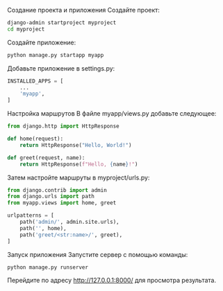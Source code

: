 Создание проекта и приложения
Создайте проект:
```bash
django-admin startproject myproject
cd myproject
```

Создайте приложение:
```bash
python manage.py startapp myapp
```

Добавьте приложение в settings.py:
```python
INSTALLED_APPS = [
    ...
    'myapp',
]
```

Настройка маршрутов
В файле myapp/views.py добавьте следующее:
```python
from django.http import HttpResponse

def home(request):
    return HttpResponse("Hello, World!")

def greet(request, name):
    return HttpResponse(f"Hello, {name}!")
```
Затем настройте маршруты в myproject/urls.py:
```python
from django.contrib import admin
from django.urls import path
from myapp.views import home, greet

urlpatterns = [
    path('admin/', admin.site.urls),
    path('', home),
    path('greet/<str:name>/', greet),
]
```

Запуск приложения
Запустите сервер с помощью команды:
```bash
python manage.py runserver
```

Перейдите по адресу http://127.0.0.1:8000/ для просмотра результата.
